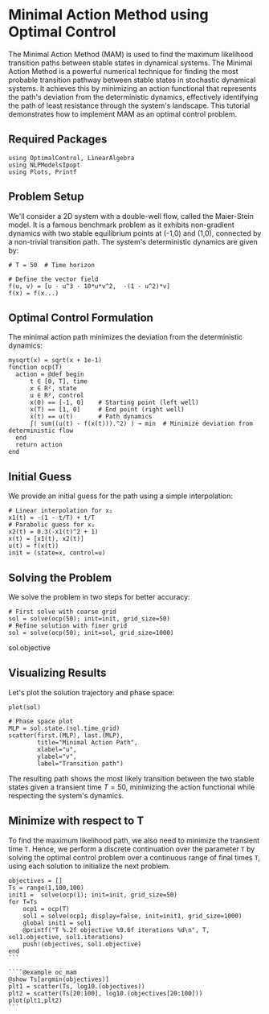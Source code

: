 # Minimal Action Method using Optimal Control

The Minimal Action Method (MAM) is used to find the maximum likelihood transition paths between stable states in dynamical systems. 
The Minimal Action Method is a powerful numerical technique for finding the most probable transition pathway between stable states in stochastic dynamical systems. It achieves this by minimizing an action functional that represents the path's deviation from the deterministic dynamics, effectively identifying the path of least resistance through the system's landscape.
This tutorial demonstrates how to implement MAM as an optimal control problem.

## Required Packages

```@example oc_mam
using OptimalControl, LinearAlgebra
using NLPModelsIpopt
using Plots, Printf
```

## Problem Setup

We'll consider a 2D system with a double-well flow, called the Maier-Stein model. It is a famous benchmark problem as it exhibits non-gradient dynamics with two stable equilibrium points at (-1,0) and (1,0), connected by a non-trivial transition path.
The system's deterministic dynamics are given by:

```@example oc_mam
# T = 50  # Time horizon

# Define the vector field
f(u, v) = [u - u^3 - 10*u*v^2,  -(1 - u^2)*v]
f(x) = f(x...)
```

## Optimal Control Formulation

The minimal action path minimizes the deviation from the deterministic dynamics:

```@example oc_mam
mysqrt(x) = sqrt(x + 1e-1)
function ocp(T)
  action = @def begin
      t ∈ [0, T], time
      x ∈ R², state
      u ∈ R², control
      x(0) == [-1, 0]    # Starting point (left well)
      x(T) == [1, 0]     # End point (right well)
      ẋ(t) == u(t)       # Path dynamics
      ∫( sum((u(t) - f(x(t))).^2) ) → min  # Minimize deviation from deterministic flow
  end
  return action
end
```

## Initial Guess

We provide an initial guess for the path using a simple interpolation:

```@example oc_mam
# Linear interpolation for x₁
x1(t) = -(1 - t/T) + t/T
# Parabolic guess for x₂
x2(t) = 0.3(-x1(t)^2 + 1)
x(t) = [x1(t), x2(t)]
u(t) = f(x(t))
init = (state=x, control=u)
```

## Solving the Problem

We solve the problem in two steps for better accuracy:

```@example oc_mam
# First solve with coarse grid
sol = solve(ocp(50); init=init, grid_size=50)
# Refine solution with finer grid
sol = solve(ocp(50); init=sol, grid_size=1000)
```
sol.objective
## Visualizing Results

Let's plot the solution trajectory and phase space:

```@example oc_mam
plot(sol)
```

```@example oc_mam
# Phase space plot
MLP = sol.state.(sol.time_grid)
scatter(first.(MLP), last.(MLP), 
        title="Minimal Action Path",
        xlabel="u",
        ylabel="v",
        label="Transition path")
```
The resulting path shows the most likely transition between the two stable states given a transient time $T=50$, minimizing the action functional while respecting the system's dynamics.

## Minimize with respect to T
To find the maximum likelihood path, we also need to minimize the transient time `T`. Hence, we perform a discrete continuation over the parameter `T` by solving the optimal control problem over a continuous range of final times `T`, using each solution to initialize the next problem.

````@example oc_mam
objectives = []
Ts = range(1,100,100)
init1 =  solve(ocp(1); init=init, grid_size=50)
for T=Ts
    ocp1 = ocp(T)
    sol1 = solve(ocp1; display=false, init=init1, grid_size=1000)
    global init1 = sol1
    @printf("T %.2f objective %9.6f iterations %d\n", T, sol1.objective, sol1.iterations)
    push!(objectives, sol1.objective)
end
```

````@example oc_mam
@show Ts[argmin(objectives)]
plt1 = scatter(Ts, log10.(objectives))
plt2 = scatter(Ts[20:100], log10.(objectives[20:100]))
plot(plt1,plt2)
```